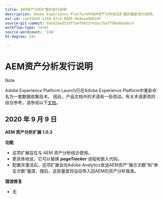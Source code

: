 ```yaml
---
title: AEM资产分析扩展的发行说明
description: Adobe Experience Platform中AEM资产分析标记扩展的最新发行说明。
exl-id: cee35b44-2249-47c6-80d6-8b4eaa9802df
source-git-commit: 8ded2aed32dffa4f0923fedac7baf798e68a9ec9
workflow-type: tm+mt
source-wordcount: '134'
ht-degree: 43%

---
```


# AEM资产分析发行说明

>[!NOTE]
>
>Adobe Experience Platform Launch已在Adobe Experience Platform中重新命名为一套数据收集技术。 因此，产品文档中的术语有一些改动。有关术语更改的综合参考，请参阅以下[文档](../../../term-updates.md)。

## 2020 年 9 月 9 日

**AEM 资产分析扩展 1.0.3**

**功能**

- 这项扩展旨在与 AEM 资产分析结合使用。
- 更具体地说，它可以替换 ***pageTracker*** 进程和嵌入代码。
- 配置并激活后，这项扩展会向Adobe Analytics发送AEM资产“展示次数”和“单击次数”量度，随后，这些量度将自动导入回AEM的资产分析报表。

**错误修复**

- 无
